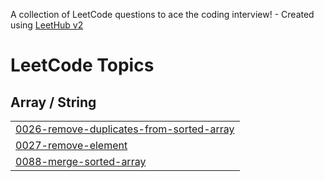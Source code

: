 A collection of LeetCode questions to ace the coding interview! - Created using [LeetHub v2](https://github.com/arunbhardwaj/LeetHub-2.0)
<!---LeetCode Topics Start-->
# LeetCode Topics
## Array / String
|  |
| ------- |
| [0026-remove-duplicates-from-sorted-array](https://github.com/eyadselmy1/technicalInterviews/tree/master/0026-remove-duplicates-from-sorted-array) |
| [0027-remove-element](https://github.com/eyadselmy1/technicalInterviews/tree/master/0027-remove-element) |
| [0088-merge-sorted-array](https://github.com/eyadselmy1/technicalInterviews/tree/master/0088-merge-sorted-array) |
